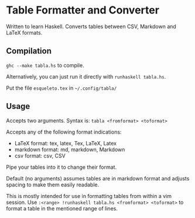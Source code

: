 # Table Formatter and Converter

Written to learn Haskell.
Converts tables between CSV, Markdown and LaTeX formats.

## Compilation

`ghc --make tabla.hs` to compile.

Alternatively, you can just run it directly with
`runhaskell tabla.hs`.

Put the file `esqueleto.tex` in `~/.config/tabla/`

## Usage

Accepts two arguments. Syntax is:
`tabla <fromformat> <toformat>`

Accepts any of the following format indications:
- LaTeX format: tex, latex, Tex, LaTeX, Latex
- markdown format: md, markdown, Markdown
- csv format: csv, CSV

Pipe your tables into it to change their format.

Default (no arguments) assumes tables are in markdown format and adjusts spacing to make them easily readable.

This is mostly intended for use in formatting tables from within a vim session.
Use `:<range> !runhaskell tabla.hs <fromformat> <toformat>` to format a table in the mentioned range of lines.
